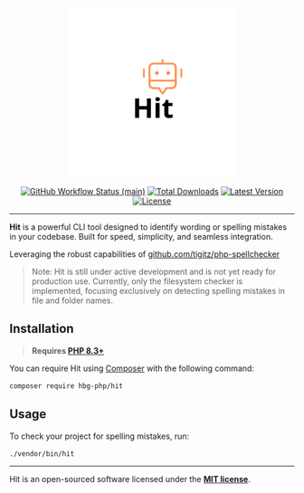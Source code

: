 
<p align="center">
    <img src="https://raw.githubusercontent.com/hbg-php/hit/main/docs/logo-hit.png" alt="Hit example" height="300">
    <p align="center">
        <a href="https://github.com/hbg-php/hit/actions"><img alt="GitHub Workflow Status (main)" src="https://img.shields.io/github//actions/workflow/status/hbg-php/hit/test.yml"></a>
        <a href="https://packagist.org/packages/hbg-php/hit"><img alt="Total Downloads" src="https://img.shields.io/packagist/dt/hbg-php/hit"></a>
        <a href="https://packagist.org/packages/hbg-php/hit"><img alt="Latest Version" src="https://img.shields.io/packagist/v/hbg-php/hit"></a>
        <a href="https://packagist.org/packages/hbg-php/hit"><img alt="License" src="https://img.shields.io/packagist/l/hbg-php/hit"></a>
    </p>
</p>

------
**Hit** is a powerful CLI tool designed to identify wording or spelling mistakes in your codebase. Built for speed, simplicity, and seamless integration.

Leveraging the robust capabilities of [github.com/tigitz/php-spellchecker](https://github.com/tigitz/php-spellchecker)

> Note: Hit is still under active development and is not yet ready for production use. Currently, only the filesystem checker is implemented, focusing exclusively on detecting spelling mistakes in file and folder names.

## Installation

> **Requires [PHP 8.3+](https://php.net/releases/)**

You can require Hit using [Composer](https://getcomposer.org) with the following command:

```bash
composer require hbg-php/hit
```

## Usage

To check your project for spelling mistakes, run:

```bash
./vendor/bin/hit
```

---

Hit is an open-sourced software licensed under the **[MIT license](https://opensource.org/licenses/MIT)**.

